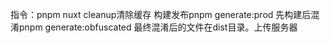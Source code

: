 
指令：pnpm nuxt cleanup清除缓存
构建发布pnpm generate:prod
先构建后混淆pnpm generate:obfuscated
最终混淆后的文件在dist目录。上传服务器
